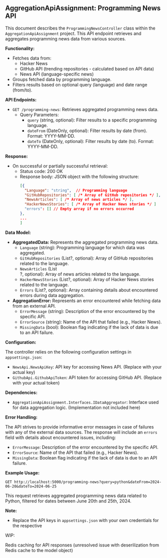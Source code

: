 ## AggregationApiAssignment: Programming News API

This document describes the `ProgrammingNewsController` class within the `AggregationApiAssignment` project. This API endpoint retrieves and aggregates programming news data from various sources.

**Functionality:**

* Fetches data from:
    * Hacker News
    * GitHub API (trending repositories - calculated based on API data)
    * News API (language-specific news)
* Groups fetched data by programming language.
* Filters results based on optional query (language) and date range (from/to).

**API Endpoints:**

* `GET /programming-news`: Retrieves aggregated programming news data.
    * Query Parameters:
        * `query` (string, optional): Filter results to a specific programming language.
        * `dateFrom` (DateOnly, optional): Filter results by date (from). Format: YYYY-MM-DD.
        * `dateTo` (DateOnly, optional): Filter results by date (to). Format: YYYY-MM-DD.

**Response:**

* On successful or partially successful retrieval:
    * Status code: 200 OK
    * Response body: JSON object with the following structure:
        ```json
        [{
          "Language": "string",  // Programming language
          "GitHubRepositories": [ /* Array of GitHub repositories */ ],
          "NewsArticles": [ /* Array of news articles */ ],
          "HackerNewsStories": [ /* Array of Hacker News stories */ ]
          "errors": [] // Empty array if no errors occurred
        },
        ...
        ]
        ```

**Data Model:**

* **AggregatedData:** Represents the aggregated programming news data.
    * `Language` (string): Programming language for which data was aggregated.
    * `GitHubRepositories` (List<Repository>?, optional): Array of GitHub repositories related to the language.
    * `NewsArticles` (List<Article>?, optional): Array of news articles related to the language.
    * `HackerNewsStories` (List<HackerNewsItem>?, optional): Array of Hacker News stories related to the language.
    * `Errors` (List<AggregationError>?, optional): Array containing details about encountered errors during data aggregation.
* **AggregationError:** Represents an error encountered while fetching data from an external API.
    * `ErrorMessage` (string): Description of the error encountered by the specific API.
    * `ErrorSource` (string): Name of the API that failed (e.g., Hacker News).
    * `MissingData` (bool): Boolean flag indicating if the lack of data is due to an API failure.

**Configuration:**

The controller relies on the following configuration settings in `appsettings.json`:

* `NewsApi.NewsApiKey`: API key for accessing News API. (Replace with your actual key)
* `GithubApi.GithubApiToken`: API token for accessing GitHub API. (Replace with your actual token)

**Dependencies:**

* `AggregationApiAssignment.Interfaces.IDataAggregator`: Interface used for data aggregation logic. (Implementation not included here)

**Error Handling:**

The API strives to provide informative error messages in case of failures with any of the external data sources. The response will include an `errors` field with details about encountered issues, including:

* `ErrorMessage`: Description of the error encountered by the specific API.
* `ErrorSource`: Name of the API that failed (e.g., Hacker News).
* `MissingData`: Boolean flag indicating if the lack of data is due to an API failure.

**Example Usage:**

```
GET http://localhost:5000/programming-news?query=python&dateFrom=2024-06-20&dateTo=2024-06-25
```

This request retrieves aggregated programming news data related to Python, filtered for dates between June 20th and 25th, 2024.

**Note:**

* Replace the API keys in `appsettings.json` with your own credentials for the respective

WIP:

Redis caching for API responses (unresolved issue with deserilization from Redis cache to the model object)